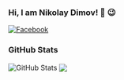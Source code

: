 ### Hi, I am Nikolay Dimov! 👋 😉

[![Facebook](https://img.shields.io/badge/-Facebook-00B2FF?style=flat-square&logo=Facebook&logoColor=white)](https://www.facebook.com/profile.php?id=100088163713530)



### GitHub Stats

<img align="center" src="https://github-readme-stats.vercel.app/api?username=nikolaydimovdimov&count_private=true&show_icons=true&include_all_commits=true&hide_border=true&hide=contribs" alt="GitHub Stats"/> 
<img align="center" src="https://github-readme-stats.vercel.app/api/top-langs/?username=nikolaydimovdimov&layout=compact&hide_border=true" /> 

<!--
### GitHub Trophies

<img align="center" src="https://github-profile-trophy.vercel.app/?username=nikolaydimovdimov&rank=-C,-B" alt="GitHub Trophies" />

**nikolaydimovdimov/nikolaydimovdimov** is a ✨ _special_ ✨ repository because its `README.md` (this file) appears on your GitHub profile.

Here are some ideas to get you started:

- 🔭 I’m currently working on ...
- 🌱 I’m currently learning ...
- 👯 I’m looking to collaborate on ...
- 🤔 I’m looking for help with ...
- 💬 Ask me about ...
- 📫 How to reach me: ...
- 😄 Pronouns: ...
- ⚡ Fun fact: ...
-->
